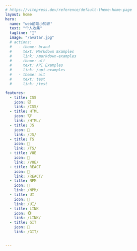 ```yaml
---
# https://vitepress.dev/reference/default-theme-home-page
layout: home
hero:
  name: "web前端小知识"
  text: "个人收集"
  tagline: "💯"
  image: "/avatar.jpg"
  # actions:
  #   - theme: brand
  #     text: Markdown Examples
  #     link: /markdown-examples
  #   - theme: alt
  #     text: API Examples
  #     link: /api-examples
  #   - theme: alt
  #     text: test
  #     link: /test

features:
  - title: CSS
    icon: 🐭
    link: /CSS/
  - title: HTML
    icon: 🐮
    link: /HTML/
  - title: JS
    icon: 🐯
    link: /JS/
  - title: TS
    icon: 🐰
    link: /TS/
  - title: VUE
    icon: 🐲
    link: /VUE/
  - title: REACT
    icon: 🐍
    link: /REACT/
  - title: NPM
    icon: 🐴
    link: /NPM/
  - title: UI
    icon: 🐑
    link: /UI/
  - title: LINK
    icon: 🐵
    link: /LINK/
  - title: GIT
    icon: 🐔
    link: /GIT/

    
--- 
```



<script setup>
import './index.css'

</script>
